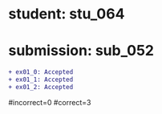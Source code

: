 # student: stu_064
# submission: sub_052

```diff
+ ex01_0: Accepted
+ ex01_1: Accepted
+ ex01_2: Accepted
```
#incorrect=0
#correct=3
